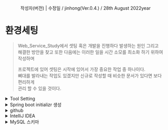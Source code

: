 <div align="center">
작성자(버전) | 수정일 / jinhong(Ver.0.4.) / 28th August 2022year
</div>

# 환경세팅

> Web_Service_Study에서 셋팅 혹은 개발을 진행하다 발생하는 원인 그리고<br/>
> 해결한 방안을 찾고 또한 다음에는 이러한 일을 시간 소모를 최소화 하기 위하여 작성하며<br/>
>
> 프로젝트에 있어 셋팅은 시작에 있어서 가장 중요한 작업 중 하나이다.<br/>
> 뼈대를 발라내는 작업도 있겠지만 신규로 작성할 때 비슷한 문서가 있다면 보다 편리하게<br/>
> 관리 할 수 있을 것이다.
  <details markdown="1">
  <summary>Tool Setting</summary>

- 소프트웨어 개발 키트(Software Development Kit)
    - JDK 1.8.0.2.1

- 개발 툴(Devolver Tool)
    - IntelliJ IDEA
    - DB (MySQL)
   
- 형상관리(Version Control Revision Control)
    - GitHub

  </details>

  <details markdown="1">
  <summary>Spring boot initializr 생성</summary>

1. "https://start.spring.io/" 접속

2. 아래와 같이 설정
  ```text
  - Project
    ❌Maven Project ✔️Gradle Project
  -Language
    ✔️Java ❌Kotliin ❌ Groovy
  - Spring Boot
    ❌3.0.0 (SNAPSHOT) ❌3.0.0 (M4) ❌2.7.4 (SNAPSHOT) ✔️2.7.3 
    ❌2.6.12 (SNAPSHOT) ❌2.6.11
  - Project Metadata
    Group       : com.wss
    Artifact    : wss
    Name        : wss
    Description : Web_Service_Study
    Package name: com.wss
    Packaging   ✔️Jar   ❌War    
    Java ❌18 ❌17 ✔️11 ❌8
  ```

  <div align="center">
    <img src="https://user-images.githubusercontent.com/66407386/185818578-3916e267-572a-4327-b7b7-304c8537bf19.png" width="500" height="" />
  </div>

3. 아래와 같이 설정이 끝나면 저장(Generate)

4. 알집으로 다운로드된 파일 압축 풀기

5. IntelliJ IDEA 열고 "Open File or Project"에서 파일 불러오기
  </details>

  <details markdown="1">
  <summary>github</summary>

1. "터미널"을 이용한 Commit and push 혹은 "git add test.md"를 했을 때 아래와 같은 경고창으로 인한 해결 방법
    - Alert 내용
      ```
       - 영어 -
       warning: LF will be replaced by CRLF in bora.txt.
       The file will have its original line endings in your working directory
         
       - 한글 -
       경고 : bora.txt에서 LF는CRLF로 대체됩니다.
       파일은 작업 디렉토리에 원래 줄 끝이 있습니다.
      ```
    - 발생 원인
      > 띄워쓰기(\n)으로 인한 발생되는 경고 에러
    - 해결 방안

      A. Window
      ```text
      git config --global core.autocrlf true
      ```
      b. Linux, Mac
      ```text
      git config --global core.autocrlf input
      ```

  </details>

  <details markdown="1">
  <summary>IntelliJ IDEA</summary>

1. Intellij JUnit Test 실패  No tests found for given includes
    - consle.log 내용
      ```text
      Execution failed for task ':test'.
      > No tests found for given includes: [com.wss.web.HelloControllerTest.hello](--tests filter)
      * Try:
      > Run with --stacktrace option to get the stack trace.
      > Run with --info or --debug option to get more log output.
      > Run with --scan to get full insights.
      ```

    - 발생 원인
      > 작업 : 'test'를 실행하지 못했습니다.
    - 해결 방안
      > Settings > Build,Execution,Deployment > Build Tools > Gradle > "Run tests using:  IntelliJ IDEA"
    <div align="center">
        <img src="https://user-images.githubusercontent.com/66407386/186916849-d3d5b1fd-e559-45ad-9b83-0570cfa772c0.png" width="500" height="" />
    </div>
2. [Spring Boot, Lombok] Lombok gradle 5.x 이상 version dependency 설정 Error(Variable not initialized in the default constructor Error)

    - console.log내용
        ```text
        Error : variable name not initialized in the default construcor private fonal String name;
        ```

    - 발생 원인

      > 5.X 기준 이상으로 버전이 높기 때문에 발생되는 원인
    - 해결 방안
      ```shell
      dependencies {
        // 5.X ↓ 에서 사용
        implementation 'org.projectlombok:lombok'
        // 5.X ↑ 에서 사용
        compileOnly 'org.projectlombok:lombok'
        annotationProcessor 'org.projectlombok:lombok'
      } 
      ```
3. [Spring boot, gradle] build.gradle compile() Error

    - console.log내용
      ```text
      A problem occurred evaluating root project *
      > Could not find method compile() for arguments [org.rpingframework.boot.spring-boot:spring-boot-starter-data-jpa] on object of type org.gradel.api.internal.artifacts.dsl.dependencied.DefaultDependencyHandler.
      * Try :
      > Run with —info or —debug option to get more log output
      > Run with —scan to get full insights.
      * Exception is :
       Org.gradle.api.GradleScriptException : A problem occurred evaluating root project *
         at org.jetbrains.plugins.gradle.model.ProjectImportAction.execute(ProjectImportAction.java:116)
         at org.jetbrains.plugins.gradle.model.ProjectImportAction.execute(ProjectImportAction.java:42)
       Caused by : org.gradle.internal.metaobject.AbstractDynamicObject$CustomMessageMissingMethodException : Could not find method compile() for arguments [org.springframework.boot:spring-boot-starter-data-jpa] on object of type org.gradle.]
         at build_2zngfa9af8333mbfub8quooqi$_run_closure2.doCall*
         at build_2zngfa9af8333mbfub8quooqi.run *
         … 177more
       ```

    - 발생 원인
      > 원인은 아래 사진과 같이 compile, runtime, testCompile, testRuntime이 Gradle 4.10버전 부터 쓰이지 않게 되었고,<br/>
      > Gradle 7.0 버전부터는 아예 삭제되어 각각 implementation, runtimeOnly, testImplementation, testRuntimeOnly로 대체 되었다고 한다.<br/>
      > 실제로 내 프로젝트의 gradle 버전을 확인해보니 7.5 버전이었다.
      ```text
      gradle/gradle-wrapper.properties
      distributionUrl= ···/gradle-7.5-bin.zip
      ```
      <div align="center">
          <img src="https://user-images.githubusercontent.com/66407386/186916637-5767bad2-5370-48bc-8453-c9ca5d467dfb.png" width="500" height="" />
      </div>

    - 해결 방안
      ```shell
      dependencies {
        // 변경 전
        compile('org.springframework.boot:spring-boot-starter-data-jpa')
        compile('com.h2database:h2')
    
        // 변경 후
        implementation 'org.springframework.boot:spring-boot-starter-data-jpa'
        implementation 'com.h2database:h2'
      }
      ```

4. [Spring boot, gradle] nested exception is org.hibernate.exception.SQLGrammarException: could not prepare statement error

    - console.log내용
       ```text
       org.springframework.dao.InvalidDataAccessResourceUsageException: could not prepare statement; SQL [insert into posts (author, content, title) values (?, ?, ?)]; nested exception is org.hibernate.exception.SQLGrammarException: could not prepare statement
         at org.springframework.orm.jpa.vendor.HibernateJpaDialect.convertHibernateAccessException(HibernateJpaDialect.java:259)
         at org.springframework.orm.jpa.vendor.HibernateJpaDialect.translateExceptionIfPossible(HibernateJpaDialect.java:233)
         at org.springframework.orm.jpa.AbstractEntityManagerFactoryBean.translateExceptionIfPossible(AbstractEntityManagerFactoryBean.java:551)
         at org.springframework.dao.support.ChainedPersistenceExceptionTranslator.translateExceptionIfPossible(ChainedPersistenceExceptionTranslator.java:61)
         at org.springframework.dao.support.DataAccessUtils.translateIfNecessary(DataAccessUtils.java:242)
         at org.springframework.dao.support.PersistenceExceptionTranslationInterceptor.invoke(PersistenceExceptionTranslationInterceptor.java:152)
         at org.springframework.aop.framework.ReflectiveMethodInvocation.proceed(ReflectiveMethodInvocation.java:186)
         at org.springframework.data.jpa.repository.support.CrudMethodMetadataPostProcessor$CrudMethodMetadataPopulatingMethodInterceptor.invoke(CrudMethodMetadataPostProcessor.java:174)
         at org.springframework.aop.framework.ReflectiveMethodInvocation.proceed(ReflectiveMethodInvocation.java:186)
         at org.springframework.aop.interceptor.ExposeInvocationInterceptor.invoke(ExposeInvocationInterceptor.java:97)
         at org.springframework.aop.framework.ReflectiveMethodInvocation.proceed(ReflectiveMethodInvocation.java:186)
         at org.springframework.aop.framework.JdkDynamicAopProxy.invoke(JdkDynamicAopProxy.java:215)
         at com.sun.proxy.$Proxy120.save(Unknown Source)
         at com.wss.domain.posts.PostsRepositoryTest.게시글저장_불러오기(PostsRepositoryTest.java:30)
         at java.base/jdk.internal.reflect.NativeMethodAccessorImpl.invoke0(Native Method)
         at java.base/jdk.internal.reflect.NativeMethodAccessorImpl.invoke(NativeMethodAccessorImpl.java:62)
         at java.base/jdk.internal.reflect.DelegatingMethodAccessorImpl.invoke(DelegatingMethodAccessorImpl.java:43)
         at java.base/java.lang.reflect.Method.invoke(Method.java:566)
         at org.junit.runners.model.FrameworkMethod$1.runReflectiveCall(FrameworkMethod.java:59)
         at org.junit.internal.runners.model.ReflectiveCallable.run(ReflectiveCallable.java:12)
         at org.junit.runners.model.FrameworkMethod.invokeExplosively(FrameworkMethod.java:56)
         at org.junit.internal.runners.statements.InvokeMethod.evaluate(InvokeMethod.java:17)
         at org.springframework.test.context.junit4.statements.RunBeforeTestExecutionCallbacks.evaluate(RunBeforeTestExecutionCallbacks.java:74)
         at org.springframework.test.context.junit4.statements.RunAfterTestExecutionCallbacks.evaluate(RunAfterTestExecutionCallbacks.java:84)
         at org.springframework.test.context.junit4.statements.RunBeforeTestMethodCallbacks.evaluate(RunBeforeTestMethodCallbacks.java:75)
         at org.junit.internal.runners.statements.RunAfters.evaluate(RunAfters.java:27)
         at org.springframework.test.context.junit4.statements.RunAfterTestMethodCallbacks.evaluate(RunAfterTestMethodCallbacks.java:86)
         at org.springframework.test.context.junit4.statements.SpringRepeat.evaluate(SpringRepeat.java:84)
         at org.junit.runners.ParentRunner.runLeaf(ParentRunner.java:366)
         at org.springframework.test.context.junit4.SpringJUnit4ClassRunner.runChild(SpringJUnit4ClassRunner.java:251)
         at org.springframework.test.context.junit4.SpringJUnit4ClassRunner.runChild(SpringJUnit4ClassRunner.java:97)
         at org.junit.runners.ParentRunner$4.run(ParentRunner.java:331)
         at org.junit.runners.ParentRunner$1.schedule(ParentRunner.java:79)
         at org.junit.runners.ParentRunner.runChildren(ParentRunner.java:329)
         at org.junit.runners.ParentRunner.access$100(ParentRunner.java:66)
         at org.junit.runners.ParentRunner$2.evaluate(ParentRunner.java:293)
         at org.springframework.test.context.junit4.statements.RunBeforeTestClassCallbacks.evaluate(RunBeforeTestClassCallbacks.java:61)
         at org.springframework.test.context.junit4.statements.RunAfterTestClassCallbacks.evaluate(RunAfterTestClassCallbacks.java:70)
         at org.junit.runners.ParentRunner$3.evaluate(ParentRunner.java:306)
         at org.junit.runners.ParentRunner.run(ParentRunner.java:413)
         at org.springframework.test.context.junit4.SpringJUnit4ClassRunner.run(SpringJUnit4ClassRunner.java:190)
         at org.junit.runner.JUnitCore.run(JUnitCore.java:137)
         at com.intellij.junit4.JUnit4IdeaTestRunner.startRunnerWithArgs(JUnit4IdeaTestRunner.java:69)
         at com.intellij.rt.junit.IdeaTestRunner$Repeater$1.execute(IdeaTestRunner.java:38)
         at com.intellij.rt.execution.junit.TestsRepeater.repeat(TestsRepeater.java:11)
         at com.intellij.rt.junit.IdeaTestRunner$Repeater.startRunnerWithArgs(IdeaTestRunner.java:35)
         at com.intellij.rt.junit.JUnitStarter.prepareStreamsAndStart(JUnitStarter.java:235)
         at com.intellij.rt.junit.JUnitStarter.main(JUnitStarter.java:54)
       
       Caused by: org.hibernate.exception.SQLGrammarException: could not prepare statement
         at org.hibernate.exception.internal.SQLExceptionTypeDelegate.convert(SQLExceptionTypeDelegate.java:63)
         at org.hibernate.exception.internal.StandardSQLExceptionConverter.convert(StandardSQLExceptionConverter.java:37)
         at org.hibernate.engine.jdbc.spi.SqlExceptionHelper.convert(SqlExceptionHelper.java:113)
         at org.hibernate.engine.jdbc.internal.StatementPreparerImpl$StatementPreparationTemplate.prepareStatement(StatementPreparerImpl.java:186)
         at org.hibernate.engine.jdbc.internal.StatementPreparerImpl.prepareStatement(StatementPreparerImpl.java:111)
         at org.hibernate.dialect.identity.GetGeneratedKeysDelegate.prepare(GetGeneratedKeysDelegate.java:52)
         at org.hibernate.id.insert.AbstractReturningDelegate.performInsert(AbstractReturningDelegate.java:40)
         at org.hibernate.persister.entity.AbstractEntityPersister.insert(AbstractEntityPersister.java:3279)
         at org.hibernate.persister.entity.AbstractEntityPersister.insert(AbstractEntityPersister.java:3885)
         at org.hibernate.action.internal.EntityIdentityInsertAction.execute(EntityIdentityInsertAction.java:84)
         at org.hibernate.engine.spi.ActionQueue.execute(ActionQueue.java:645)
         at org.hibernate.engine.spi.ActionQueue.addResolvedEntityInsertAction(ActionQueue.java:282)
         at org.hibernate.engine.spi.ActionQueue.addInsertAction(ActionQueue.java:263)
         at org.hibernate.engine.spi.ActionQueue.addAction(ActionQueue.java:317)
         at org.hibernate.event.internal.AbstractSaveEventListener.addInsertAction(AbstractSaveEventListener.java:330)
         at org.hibernate.event.internal.AbstractSaveEventListener.performSaveOrReplicate(AbstractSaveEventListener.java:287)
         at org.hibernate.event.internal.AbstractSaveEventListener.performSave(AbstractSaveEventListener.java:193)
         at org.hibernate.event.internal.AbstractSaveEventListener.saveWithGeneratedId(AbstractSaveEventListener.java:123)
         at org.hibernate.event.internal.DefaultPersistEventListener.entityIsTransient(DefaultPersistEventListener.java:185)
         at org.hibernate.event.internal.DefaultPersistEventListener.onPersist(DefaultPersistEventListener.java:128)
         at org.hibernate.event.internal.DefaultPersistEventListener.onPersist(DefaultPersistEventListener.java:55)
         at org.hibernate.event.service.internal.EventListenerGroupImpl.fireEventOnEachListener(EventListenerGroupImpl.java:107)
         at org.hibernate.internal.SessionImpl.firePersist(SessionImpl.java:756)
         at org.hibernate.internal.SessionImpl.persist(SessionImpl.java:742)
         at java.base/jdk.internal.reflect.NativeMethodAccessorImpl.invoke0(Native Method)
         at java.base/jdk.internal.reflect.NativeMethodAccessorImpl.invoke(NativeMethodAccessorImpl.java:62)
         at java.base/jdk.internal.reflect.DelegatingMethodAccessorImpl.invoke(DelegatingMethodAccessorImpl.java:43)
         at java.base/java.lang.reflect.Method.invoke(Method.java:566)
         at org.springframework.orm.jpa.SharedEntityManagerCreator$SharedEntityManagerInvocationHandler.invoke(SharedEntityManagerCreator.java:311)
         at com.sun.proxy.$Proxy117.persist(Unknown Source)
         at org.springframework.data.jpa.repository.support.SimpleJpaRepository.save(SimpleJpaRepository.java:666)
         at java.base/jdk.internal.reflect.NativeMethodAccessorImpl.invoke0(Native Method)
         at java.base/jdk.internal.reflect.NativeMethodAccessorImpl.invoke(NativeMethodAccessorImpl.java:62)
         at java.base/jdk.internal.reflect.DelegatingMethodAccessorImpl.invoke(DelegatingMethodAccessorImpl.java:43)
         at java.base/java.lang.reflect.Method.invoke(Method.java:566)
         at org.springframework.data.repository.core.support.RepositoryMethodInvoker$RepositoryFragmentMethodInvoker.lambda$new$0(RepositoryMethodInvoker.java:289)
         at org.springframework.data.repository.core.support.RepositoryMethodInvoker.doInvoke(RepositoryMethodInvoker.java:137)
         at org.springframework.data.repository.core.support.RepositoryMethodInvoker.invoke(RepositoryMethodInvoker.java:121)
         at org.springframework.data.repository.core.support.RepositoryComposition$RepositoryFragments.invoke(RepositoryComposition.java:530)
         at org.springframework.data.repository.core.support.RepositoryComposition.invoke(RepositoryComposition.java:286)
         at org.springframework.data.repository.core.support.RepositoryFactorySupport$ImplementationMethodExecutionInterceptor.invoke(RepositoryFactorySupport.java:640)
         at org.springframework.aop.framework.ReflectiveMethodInvocation.proceed(ReflectiveMethodInvocation.java:186)
         at org.springframework.data.repository.core.support.QueryExecutorMethodInterceptor.doInvoke(QueryExecutorMethodInterceptor.java:164)
         at org.springframework.data.repository.core.support.QueryExecutorMethodInterceptor.invoke(QueryExecutorMethodInterceptor.java:139)
         at org.springframework.aop.framework.ReflectiveMethodInvocation.proceed(ReflectiveMethodInvocation.java:186)
         at org.springframework.data.projection.DefaultMethodInvokingMethodInterceptor.invoke(DefaultMethodInvokingMethodInterceptor.java:81)
         at org.springframework.aop.framework.ReflectiveMethodInvocation.proceed(ReflectiveMethodInvocation.java:186)
         at org.springframework.transaction.interceptor.TransactionInterceptor$1.proceedWithInvocation(TransactionInterceptor.java:123)
         at org.springframework.transaction.interceptor.TransactionAspectSupport.invokeWithinTransaction(TransactionAspectSupport.java:388)
         at org.springframework.transaction.interceptor.TransactionInterceptor.invoke(TransactionInterceptor.java:119)
         at org.springframework.aop.framework.ReflectiveMethodInvocation.proceed(ReflectiveMethodInvocation.java:186)
         at org.springframework.dao.support.PersistenceExceptionTranslationInterceptor.invoke(PersistenceExceptionTranslationInterceptor.java:137)
         ... 42 more
       ```

    - 발생 원인
       ```text
       버전 이슈로 인한 문제 발생
       버전 상향을 하게 된다면 아래와 같이 해결방안을 처리하면 된다.
       ```

    - 해결 방안
       ```shell
       ## Spring.data.jpa
       spring.jpa.show-sql=true
       ## MySQL
       ## 원인 - 그래들 버전 이슈
       ## spring.jpa.properties.hibernate.dialect = org.hibernate.dialect.MySQL5InnoDBDialect
       ## 원인해결 - 버전 변경 및 url 경로(본인 h2DB 경로) 설정
       spring.jpa.properties.hibernate.dialect=org.hibernate.dialect.MySQL57Dialect
       spring.jpa.properties.hibernate.dialect.storage_engine=innodb
       spring.datasource.hikari.jdbc-url=jdbc:h2:mem://localhost/~/testdb;MODE=MYSQL
       spring.h2.console.enabled=true
       ```

   </details>
   
   <details markdown="1">
   <summary>MySQL 스키마</summary>

   - MySQL 설치
     - Window
         1.

       - Linux
         1. 

   
   - MySQL Setting 스키마 - Table 구축은 나중에
      ```mysql
      # CREATE USER '<본인 이름>'@localhost IDENTIFIED BY '****';
      CREATE USER 'jinhong'@localhost IDENTIFIED BY '****';
   
      # GRANT ALL PRIVILEGES ON <web_service_study_DB>.*(하위) '본인이름'@localhost;
      GRANT ALL PRIVILEGES ON web_service_study_DB.* TO 'jinhong'@localhost;
      SHOW DATABASES;
   
      use web_service_study_DB;
   
      # 삭제 건들지마시오.
      # DROP DATABASE WEBSERVICESTUDY_DB;
   
      CREATE DATABASE web_service_study_DB default CHARACTER SET UTF8;
   
      CREATE DATABASE WEBSERVICESTUDY_DB;
      ```
     
   </details>
